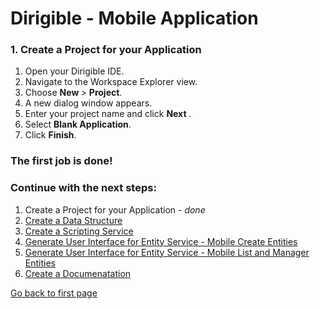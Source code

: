 
# Dirigible - Mobile Application

###  1. Create a Project for your Application

1. Open your Dirigible IDE.
2. Navigate to the Workspace Explorer view.
3. Choose <b> New </b> > <b>Project</b>. 
4. A new dialog window appears.
5. Enter your project name and click <b> Next </b>.
6. Select <b>Blank Application</b>.
7. Click <b>Finish</b>.

### The first job is done!
### Continue with the next steps:

1. Create a Project for your Application - <i>done</i>
2. [Create a Data Structure][2]
3. [Create a Scripting Service][3]
4. [Generate User Interface for Entity Service -  Mobile Create Entities][4]
5. [Generate User Interface for Entity Service -  Mobile List and Manager Entities][5]
6. [Create a Documenatation][6]

[Go back to first page][7]


[2]:https://github.com/dirigiblelabs/curriculum/blob/master/PerihanAsanova/DataStructure.md
[3]:https://github.com/dirigiblelabs/curriculum/blob/master/PerihanAsanova/ScriptingService.md
[4]:https://github.com/dirigiblelabs/curriculum/blob/master/PerihanAsanova/UIEntity.md
[5]:https://github.com/dirigiblelabs/curriculum/blob/master/PerihanAsanova/UIManager.md
[6]:https://github.com/dirigiblelabs/curriculum/blob/master/PerihanAsanova/Doc.md
[7]:https://github.com/dirigiblelabs/curriculum/blob/master/PerihanAsanova/README.md
